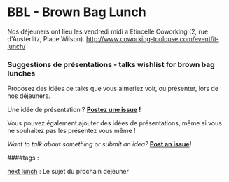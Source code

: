 # BBL - Brown Bag Lunch

Nos déjeuners ont lieu les vendredi midi a Etincelle Coworking (2, rue d'Austerlitz, Place Wilson).
http://www.coworking-toulouse.com/event/it-lunch/

### Suggestions de présentations - talks wishlist for brown bag lunches

Proposez des idées de talks que vous aimeriez voir, ou présenter, lors de nos déjeuners.

Une idée de présentation ? **[Postez une issue](https://github.com/dojo-toulouse/bbl/issues/new) !**

Vous pouvez également ajouter des idées de présentations, même si vous ne souhaitez pas les présentez vous même !

*Want to talk about something or submit an idea?* **[Post an issue](https://github.com/dojo-toulouse/bbl/issues/new)!**


####tags : 

[next lunch](https://github.com/dojo-toulouse/bbl/labels/Next%20Lunch) : Le sujet du prochain déjeuner
